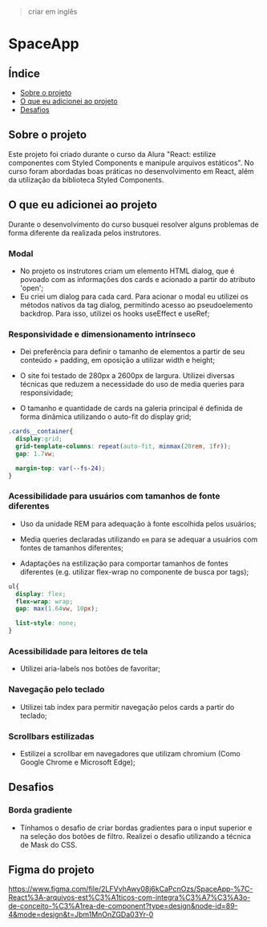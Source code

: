 

> criar em inglês

# SpaceApp

## Índice

- [Sobre o projeto](#sobre)
- [O que eu adicionei ao projeto](#adicionei)
- [Desafios](#desafios)

## <a id="sobre">Sobre o projeto</a>

Este projeto foi criado durante o curso da Alura "React: estilize componentes com Styled Components e manipule arquivos estáticos". No curso foram abordadas boas práticas no desenvolvimento em React, além da utilização da biblioteca Styled Components.


## <a id="adicionei">O que eu adicionei ao projeto</a>

Durante o desenvolvimento do curso busquei resolver alguns problemas de forma diferente da realizada pelos instrutores.

### Modal

- No projeto os instrutores criam um elemento HTML dialog, que é povoado com as informações dos cards e acionado a partir do atributo 'open';
- Eu criei um dialog para cada card. Para acionar o modal eu utilizei os métodos nativos da tag dialog, permitindo acesso ao pseudoelemento backdrop. Para isso, utilizei os hooks useEffect e useRef;


### Responsividade e dimensionamento intrínseco

- Dei preferência para definir o tamanho de elementos a partir de seu conteúdo + padding, em oposição a utilizar width e height;

- O site foi testado de 280px a 2600px de largura. Utilizei diversas técnicas que reduzem a necessidade do uso de media queries para responsividade;

- O tamanho e quantidade de cards na galeria principal é definida de forma dinâmica utilizando o auto-fit do display grid;

```css
.cards__container{
  display:grid;
  grid-template-columns: repeat(auto-fit, minmax(20rem, 1fr));
  gap: 1.7vw;

  margin-top: var(--fs-24);
}
```

### Acessibilidade para usuários com tamanhos de fonte diferentes

- Uso da unidade REM para adequação à fonte escolhida pelos usuários;

- Media queries declaradas utilizando ```em``` para se adequar a usuários com fontes de tamanhos diferentes;

- Adaptações na estilização para comportar tamanhos de fontes diferentes (e.g. utilizar flex-wrap no componente de busca por tags);

```css
ul{
  display: flex;
  flex-wrap: wrap;
  gap: max(1.64vw, 10px);

  list-style: none;
}
```


### Acessibilidade para leitores de tela

- Utilizei aria-labels nos botões de favoritar;


### Navegação pelo teclado

- Utilizei tab index para permitir navegação pelos cards a partir do teclado;


### Scrollbars estilizadas

- Estilizei a scrollbar em navegadores que utilizam chromium (Como Google Chrome e Microsoft Edge);


## <a id="desafios">Desafios</a>

### Borda gradiente

- Tínhamos o desafio de criar bordas gradientes para o input superior e na seleção dos botões de filtro. Realizei o desafio utilizando a técnica de Mask do CSS.


## Figma do projeto

 https://www.figma.com/file/2LFVvhAwy08j6kCaPcnOzs/SpaceApp-%7C-React%3A-arquivos-est%C3%A1ticos-com-integra%C3%A7%C3%A3o-de-conceito-%C3%A1rea-de-component?type=design&node-id=89-4&mode=design&t=Jbm1MnOnZGDa03Yr-0
